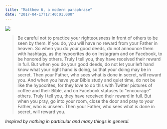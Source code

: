 ```yaml
---
title: "Matthew 6, a modern paraphrase"
date: "2017-04-17T17:40:01.000"
---
```


![](http://chrishubbs.com/wordpress/wp-content/uploads/2017/04/bible-896220_960_720-500x333.jpg)

> Be careful not to practice your righteousness in front of others to be seen by them. If you do, you will have no reward from your Father in heaven. So when you do your good deeds, do not announce them with hashtags, as the hypocrites do on Instagram and on Facebook, to be honored by others. Truly I tell you, they have received their reward in full. But when you do your good deeds, do not let your left hand know what your right hand is doing, so that your doing may be in secret. Then your Father, who sees what is done in secret, will reward you. And when you have your Bible study and quiet time, do not be like the hypocrites, for they love to do this with Twitter pictures of coffee and their Bible, and on Facebook statuses to "encourage" others. Truly I tell you, they have received their reward in full. But when you pray, go into your room, close the door and pray to your Father, who is unseen. Then your Father, who sees what is done in secret, will reward you.

_Inspired by nothing in particular and many things in general._
